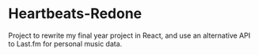 # Heartbeats-Redone
Project to rewrite my final year project in React, and use an alternative API to Last.fm for personal music data.
